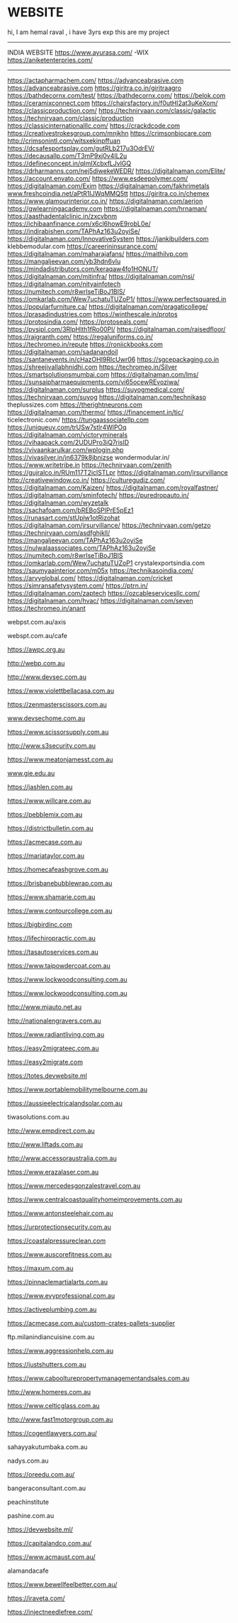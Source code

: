 # WEBSITE
hi,
 I am hemal raval , i have 3yrs exp 
 this are my project

 *************************************************
 INDIA WEBSITE
 https://www.ayurasa.com/  -WIX
 https://aniketenterpries.com/ 
 *********************************************
 
 https://actapharmachem.com/
https://advanceabrasive.com
https://advanceabrasive.com
https://giritra.co.in/giritraagro
https://bathdecornx.com/test/
https://bathdecornx.com/
https://belok.com
https://ceramixconnect.com
https://chairsfactory.in/f0utHl2at3uKeXom/
https://classicproduction.com/
https://technirvaan.com/classic/galactic
https://technirvaan.com/classic/production
https://classicinternationalllc.com/
https://crackdcode.com
https://creativestrokesgroup.com/mnjkhn
https://crimsonbiocare.com
http://crimsonintl.com/witsxekinpffuan
https://dcsafesportsplay.com/gutRLb217u3OdrEV/
https://decausallp.com/T3mP9xj0v4IL2u
https://defineconcept.in/qImIXcbxfLJvlGQ
https://drharmanns.com/nej5diwekeWEDR/
https://digitalnaman.com/Elite/
https://account.envato.com/
https://www.esdeepolymer.com/
https://digitalnaman.com/Exim
https://digitalnaman.com/fakhrimetals
www.freshcoindia.net/aPtR1IJWqMMQ5tt
https://giritra.co.in/chemex
https://www.glamourinterior.co.in/
https://digitalnaman.com/aerion
https://gwlearningacademy.com
https://digitalnaman.com/hrnaman/
https://aasthadentalclinic.in/zxcvbnm
https://ichibaanfinance.com/x6cl6howE9robL0e/
https://indirabishen.com/TAPhAz163u2oyiSe/
https://digitalnaman.com/InnovativeSystem
https://jankibuilders.com
klebbemodular.com
https://careerininsurance.com/
https://digitalnaman.com/maharajafans/
https://maithilvp.com
https://mangaljeevan.com/yb3hdn6vlu
https://mindadistributors.com/keraqaw4fo1HONUT/
https://digitalnaman.com/mitinfra/
https://digitalnaman.com/nsi/
https://digitalnaman.com/nityainfotech
https://numitech.com/r8wrIseTiBoJ1BlS/
https://omkarlab.com/Wew7uchatuTUZoP1/
https://www.perfectsquared.in
https://popularfurniture.ca/
https://digitalnaman.com/pragaticollege/
https://prasadindustries.com
https://winthescale.in/protos
https://protosindia.com/
https://protoseals.com/
https://pvsipl.com/3RlpHlth1fRo00Pl/
https://digitalnaman.com/raisedfloor/
https://rajgranth.com/
https://regaluniforms.co.in/
https://techromeo.in/repute
https://roniickbooks.com
https://digitalnaman.com/sadanandoil
https://santanevents.in/cHazOHl9RIcUwr06
https://sgcepackaging.co.in
https://shreejivallabhnidhi.com
https://techromeo.in/Silver
https://smartsolutionsmumbai.com
https://digitalnaman.com/lms/
https://sunsaipharmaequipments.com/vi65ocewREvoziwa/
https://digitalnaman.com/surplus
https://suyogmedical.com/
https://technirvaan.com/suyog
https://digitalnaman.com/technikaso
theplussizes.com
https://therightneurons.com
https://digitalnaman.com/thermo/
https://financement.in/tic/
ticelectronic.com/
https://tungaassociatellp.com
https://uniqueuv.com/trUSw7stlr4WlPOq
https://digitalnaman.com/victoryminerals
https://vihaapack.com/2UDUPro3iQ7rislD
https://vivaankarulkar.com/wplogin.php
https://vivasilver.in/jn6379k8jbnizse
wondermodular.in/
https://www.writetribe.in
https://technirvaan.com/zenith
https://gujralco.in/RUm117T2iclSTLpr
https://digitalnaman.com/jrsurvillance
http://creativewindow.co.in/
https://culturegudiz.com/
https://digitalnaman.com/Kaizen/
https://digitalnaman.com/royalfastner/
https://digitalnaman.com/sminfotech/
https://puredropauto.in/
https://digitalnaman.com/wyzetalk
https://sachafoam.com/bREBoSPlPrE5pEz1
https://runasart.com/stUplw1otRizohat
https://digitalnaman.com/jrsurvillance/
https://technirvaan.com/getzo
https://technirvaan.com/asdfghjkll/
https://mangaljeevan.com/TAPhAz163u2oyiSe
https://nulwalaassociates.com/TAPhAz163u2oyiSe
https://numitech.com/r8wrIseTiBoJ1BlS
https://omkarlab.com/Wew7uchatuTUZoP1
crystalexportsindia.com
https://saumyaainterior.com/m05x
https://technikasoindia.com/
https://arvyglobal.com/
https://digitalnaman.com/cricket
https://simransafetysystem.com/
https://ptrn.in/
https://digitalnaman.com/zaptech
https://ozcableservicesllc.com/
https://digitalnaman.com/hvac/
https://digitalnaman.com/seven
https://techromeo.in/anant


 webpst.com.au/axis
 
 webspt.com.au/cafe
 
 https://awpc.org.au
 
 http://webp.com.au
 
http://www.devsec.com.au

https://www.violettbellacasa.com.au

https://zenmasterscissors.com.au

www.devsechome.com.au

https://www.scissorsupply.com.au

http://www.s3security.com.au

https://www.meatonjamesst.com.au

 www.gie.edu.au
 
https://jashlen.com.au

https://www.willcare.com.au

https://pebblemix.com.au

https://districtbulletin.com.au

https://acmecase.com.au

https://mariataylor.com.au

https://homecafeashgrove.com.au

https://brisbanebubblewrap.com.au

https://www.shamarie.com.au

https://www.contourcollege.com.au

https://bigbirdinc.com

https://lifechiropractic.com.au

https://tasautoservices.com.au

https://www.taipowdercoat.com.au

https://www.lockwoodconsulting.com.au

https://www.lockwoodconsulting.com.au

http://www.mjauto.net.au

http://nationalengravers.com.au

https://www.radiantliving.com.au

https://easy2migrateec.com.au

https://easy2migrate.com

https://totes.devwebsite.ml

https://www.portablemobilitymelbourne.com.au

https://aussieelectricalandsolar.com.au

tiwasolutions.com.au

http://www.empdirect.com.au

http://www.liftads.com.au

http://www.accessoraustralia.com.au

https://www.erazalaser.com.au

https://www.mercedesgonzalestravel.com.au

https://www.centralcoastqualityhomeimprovements.com.au

https://www.antonsteelehair.com.au

https://urprotectionsecurity.com.au

https://coastalpressureclean.com

https://www.auscorefitness.com.au

https://maxum.com.au

https://pinnaclemartialarts.com.au

https://www.evyprofessional.com.au

https://activeplumbing.com.au

https://acmecase.com.au/custom-crates-pallets-supplier

ftp.milanindiancuisine.com.au

https://www.aggressionhelp.com.au

https://justshutters.com.au

https://www.caboolturepropertymanagementandsales.com.au

http://www.homeres.com.au

https://www.celticglass.com.au

http://www.fast1motorgroup.com.au

https://cogentlawyers.com.au/

sahayyakutumbaka.com.au

nadys.com.au

https://oreedu.com.au/

bangeraconsultant.com.au

peachinstitute

pashine.com.au

https://devwebsite.ml/

https://capitalandco.com.au/

https://www.acmaust.com.au/

alamandacafe

https://www.bewellfeelbetter.com.au/

https://iraveta.com/

https://injectneedlefree.com/



